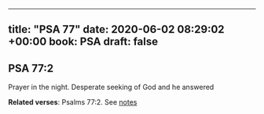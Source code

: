 
---
title: "PSA 77"
date: 2020-06-02 08:29:02 +00:00
book: PSA
draft: false
---

## PSA 77:2

Prayer in the night. Desperate seeking of God and he answered

**Related verses**: Psalms 77:2. See [notes](https://my.bible.com/notes/3442940931346260489)

